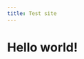 ```yaml
---
title: Test site
---
```


  <h1 class="text-3xl font-bold underline">
    Hello world!
  </h1>

<template>
  <button class="btn">Hello daisyui</button>
</template>
